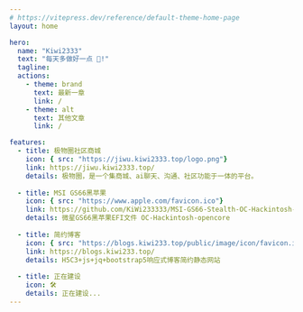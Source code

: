 ```yaml
---
# https://vitepress.dev/reference/default-theme-home-page
layout: home

hero:
  name: "Kiwi2333"
  text: "每天多做好一点 🎉!"
  tagline: 
  actions:
    - theme: brand
      text: 最新一章
      link: /
    - theme: alt
      text: 其他文章
      link: /

features: 
  - title: 极物圈社区商城
    icon: { src: "https://jiwu.kiwi2333.top/logo.png"}
    link: https://jiwu.kiwi2333.top/
    details: 极物圈，是一个集商城、ai聊天、沟通、社区功能于一体的平台。
    
  - title: MSI GS66黑苹果
    icon: { src: "https://www.apple.com/favicon.ico"}
    link: https://github.com/KiWi233333/MSI-GS66-Stealth-OC-Hackintosh-opencore/releases/tag/1.0.1
    details: 微星GS66黑苹果EFI文件 OC-Hackintosh-opencore
    
  - title: 简约博客
    icon: { src: "https://blogs.kiwi233.top/public/image/icon/favicon.ico"}
    link: https://blogs.kiwi233.top/
    details: H5C3+js+jq+bootstrap5响应式博客简约静态网站
    
  - title: 正在建设
    icon: 🛠
    details: 正在建设...
---
```


